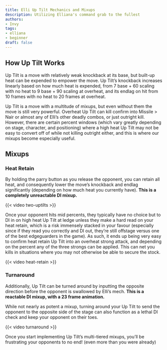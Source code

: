 ```yaml
---
title: Elli Up Tilt Mechanics and Mixups
description: Utilizing Elliana's command grab to the fullest
authors:
- Invy
tags:
- elliana
- beginner
draft: false
---
```


## How Up Tilt Works

Up Tilt is a move with relatively weak knockback at its base, but built-up heat can be expended to empower the move. Up Tilt’s knockback increases linearly based on how much heat is expended, from 7 base + 60 scaling with no heat to 9 base + 90 scaling at overheat, and its endlag on hit from 10 frames with no heat to 20 frames at overheat.

Up Tilt is a move with a multitude of mixups, but even without them the move is still very powerful. Overheat Up Tilt can kill confirm into Missile > Nair or almost any of Elli’s other deadly combos, or just outright kill. However, there are certain percent windows (which vary greatly depending on stage, character, and positioning) where a high heat Up Tilt may not be easy to convert off of while not killing outright either, and this is where our mixups become especially useful.

## Mixups

### Heat Retain

By holding the parry button as you release the opponent, you can retain all heat, and consequently lower the move’s knockback and endlag significantly (depending on how much heat you currently have). **This is a completely unreactable DI mixup.**

{{< video two-uptilts >}}

Once your opponent hits mid percents, they typically have no choice but to DI in on high heat Up Tilt at ledge unless they make a hard read on your heat retain, which is a risk immensely stacked in your favour (especially since if they read you correctly and DI out, they’re still offstage versus one of the best edgeguarders in the game). As such, it ends up being very easy to confirm heat retain Up Tilt into an overheat strong attack, and depending on the percent any of the three strongs can be applied. This can net you kills in situations where you may not otherwise be able to secure the stock.

{{< video heat-retain >}}

### Turnaround

Additionally, Up Tilt can be turned around by inputting the opposite direction before the opponent is swallowed by Elli’s mech. **This is a reactable DI mixup, with a 23 frame animation.**

While not nearly as potent a mixup, turning around your Up Tilt to send the opponent to the opposite side of the stage can also function as a lethal DI check and keep your opponent on their toes.

{{< video turnaround >}}

Once you start implementing Up Tilt’s multi-tiered mixups, you’ll be frustrating your opponents to no end! (even more than you were already)
